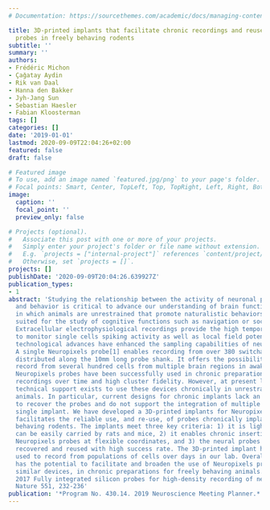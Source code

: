 ```yaml
---
# Documentation: https://sourcethemes.com/academic/docs/managing-content/

title: 3D-printed implants that facilitate chronic recordings and reuse of neuropixels
  probes in freely behaving rodents
subtitle: ''
summary: ''
authors:
- Frédéric Michon
- Çaǧatay Aydin
- Rik van Daal
- Hanna den Bakker
- Jyh-Jang Sun
- Sebastian Haesler
- Fabian Kloosterman
tags: []
categories: []
date: '2019-01-01'
lastmod: 2020-09-09T22:04:26+02:00
featured: false
draft: false

# Featured image
# To use, add an image named `featured.jpg/png` to your page's folder.
# Focal points: Smart, Center, TopLeft, Top, TopRight, Left, Right, BottomLeft, Bottom, BottomRight.
image:
  caption: ''
  focal_point: ''
  preview_only: false

# Projects (optional).
#   Associate this post with one or more of your projects.
#   Simply enter your project's folder or file name without extension.
#   E.g. `projects = ["internal-project"]` references `content/project/deep-learning/index.md`.
#   Otherwise, set `projects = []`.
projects: []
publishDate: '2020-09-09T20:04:26.639927Z'
publication_types:
- 1
abstract: 'Studying the relationship between the activity of neuronal populations
  and behavior is critical to advance our understanding of brain function. Assays
  in which animals are unrestrained that promote naturalistic behaviors are better
  suited for the study of cognitive functions such as navigation or social interactions.
  Extracellular electrophysiological recordings provide the high temporal resolution
  to monitor single cells spiking activity as well as local field potentials. Recent
  technological advances have enhanced the sampling capabilities of neural probes.
  A single Neuropixels probe[1] enables recording from over 380 switchable electrodes
  distributed along the 10mm long probe shank. It offers the possibility to simultaneously
  record from several hundred cells from multiple brain regions in awake animals.
  Neuropixels probes have been successfully used in chronic preparations, with stable
  recordings over time and high cluster fidelity. However, at present little to no
  technical support exists to use these devices chronically in unrestrained behaving
  animals. In particular, current designs for chronic implants lack an efficient mechanism
  to recover the probes and do not support the integration of multiple probes in a
  single implant. We have developed a 3D-printed implants for Neuropixels probes that
  facilitates the reliable use, and re-use, of probes chronically implanted in freely
  behaving rodents. The implants meet three key criteria: 1) it is lightweight and
  can be easily carried by rats and mice, 2) it enables chronic insertion of several
  Neuropixels probes at flexible coordinates, and 3) the neural probes are easily
  recovered and reused with high success rate. The 3D-printed implant has been successfully
  used to record from populations of cells over days in our lab. Overall, the system
  has the potential to facilitate and broaden the use of Neuropixels probes, and potentially
  similar devices, in chronic preparations for freely behaving animals. [1] Jun J.J.
  2017 Fully integrated silicon probes for high-density recording of neural activity,
  Nature 551, 232-236'
publication: '*Program No. 430.14. 2019 Neuroscience Meeting Planner.*'
---
```

